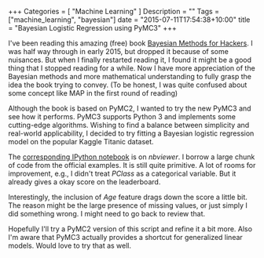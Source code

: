 +++
Categories = [ "Machine Learning" ]
Description = ""
Tags = ["machine_learning", "bayesian"]
date = "2015-07-11T17:54:38+10:00"
title = "Bayesian Logistic Regression using PyMC3"
+++

I've been reading this amazing (free) book [Bayesian Methods for Hackers](https://github.com/CamDavidsonPilon/Probabilistic-Programming-and-Bayesian-Methods-for-Hackers). I was half way through in early 2015, but dropped it because of some nuisances. But when I finally restarted reading it, I found it might be a good thing that I stopped reading for a while. Now I have more appreciation of the Bayesian methods and more mathematical understanding to fully grasp the idea the book trying to convey. (To be honest, I was quite confused about some concept like MAP in the first round of reading)

Although the book is based on PyMC2, I wanted to try the new PyMC3 and see how it performs. PyMC3 supports Python 3 and implements some cutting-edge algorithms. Wishing to find a balance between simplicity and real-world applicability, I decided to try fitting a Bayesian logistic regression model on the popular Kaggle Titanic dataset.

The [corresponding IPython notebook](http://nbviewer.ipython.org/gist/ceshine/c9a4308384e744f062f5) is on _nbviewer_. I borrow a large chunk of code from the official examples. It is still quite primitive. A lot of rooms for improvement, e.g., I didn't treat _PClass_ as a categorical variable. But it already gives a okay score on the leaderboard.

Interestingly, the inclusion of _Age_ feature drags down the score a little bit. The reason might be the large presence of missing values, or just simply I did something wrong. I might need to go back to review that.

Hopefully I'll try a PyMC2 version of this script and refine it a bit more. Also I'm aware that PyMC3 actually provides a shortcut for generalized linear models. Would love to try that as well.
